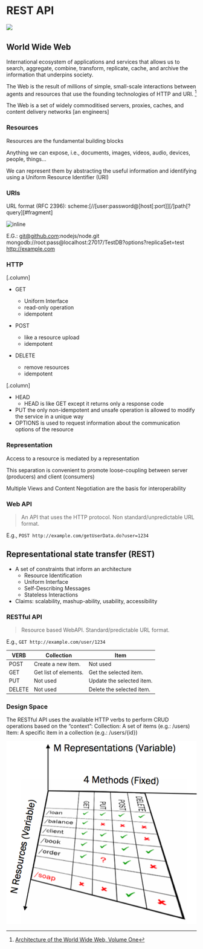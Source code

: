 # REST API

![](https://www.seobility.net/en/wiki/images/f/f1/Rest-API.png)

## World Wide Web

International ecosystem of applications and services that allows us to search, aggregate, combine, transform, replicate, cache, and archive the information that underpins society. 

The Web is the result of millions of simple, small-scale interactions between agents and resources that use the founding technologies of HTTP and URI. [^121]

The Web is a set of widely commoditised servers, proxies, caches, and content delivery networks [an engineers]

[^121]: [Architecture of the World Wide Web, Volume One](https://www.w3.org/TR/webarch/)

### Resources

Resources are the fundamental building blocks

Anything we can expose, i.e., documents, images, videos, audio, devices, people, things…

We can represent them by abstracting the useful information and identifying using a Uniform Resource Identifier (URI)

### URIs

URL format (RFC 2396):
scheme:[//[user:password@]host[:port]][/]path[?query][#fragment]


![inline](https://cdn-media-1.freecodecamp.org/images/oiGXAA5yQ5fSF8TySDue6-AM7PJrMeLU7Y4p)

E.G.:
git@github.com:nodejs/node.git
mongodb://root:pass@localhost:27017/TestDB?options?replicaSet=test
http://example.com

### HTTP

[.column]
- GET 
	- Uniform Interface 
	- read-only operation 
	- idempotent

- POST 
	- like a resource upload 
	- idempotent
- DELETE 
	- remove resources 
	- idempotent
	
[.column]
- HEAD 
	- HEAD is like GET except it returns only a response code 
- PUT 
	the only non-idempotent and unsafe operation is allowed to modify the service in a unique way 
- OPTIONS is used to request information about the communication options of the resource

### Representation

Access to a resource is mediated by a representation

This separation is convenient to promote loose-coupling between server (producers) and	 client (consumers)

Multiple Views and Content Negotiation are the basis for interoperability

### Web API 

> An API that uses the HTTP protocol. Non standard/unpredictable URL format.

E.g., ```POST http://example.com/getUserData.do?user=1234```

## Representational state transfer (REST) 

- A set of constraints that inform an architecture
	- Resource Identification
	- Uniform Interface
	- Self-Describing Messages
	- Stateless Interactions	
- Claims: scalability, mashup-ability, usability, accessibility


### RESTful API

> Resource based WebAPI. Standard/predictable URL format.

E.g., ```GET http://example.com/user/1234```

|     VERB      |     Collection                 |     Item                           |
|---------------|--------------------------------|------------------------------------|
|     POST      |     Create   a new item.       |     Not used                       |
|     GET       |     Get   list of elements.    |     Get the selected item.         |
|     PUT       |     Not used                   |     Update the selected item.      |
|     DELETE    |     Not used                   |     Delete   the selected item.    |

### Design Space

The RESTful API uses the available HTTP verbs to perform CRUD operations based on the “context”:
Collection: A set of items (e.g.: /users)
Item: A specific item in a collection (e.g.: /users/{id})

![right 95%](./attachments/restdesign.png)
